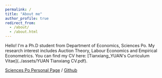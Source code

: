 ```yaml
---
permalink: /
title: "About me"
author_profile: true
redirect_from: 
  - /about/
  - /about.html
---
```

Hello! I'm a Ph.D student from Department of Economics, Sciences Po. My research interest includes Auction Theory, Labour Economics and Empirical Econometrics.
You can find my CV here: [Tianxiang_YUAN's Curriculum Vitae](../assets/YUAN Tianxiang CV.pdf).

[Sciences Po Personal Page](https://www.sciencespo.fr/department-economics/directory/yuan-tianxiang/) / [Github](https://github.com/Folktugboat) 


